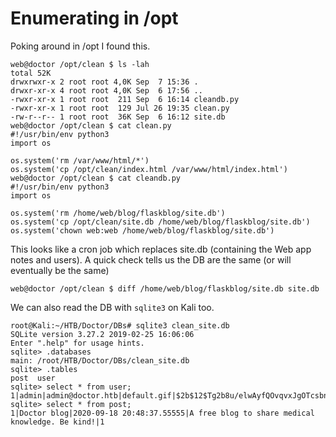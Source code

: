 # Enumerating in /opt

Poking around in /opt I found this.

```shell
web@doctor /opt/clean $ ls -lah
total 52K
drwxrwxr-x 2 root root 4,0K Sep  7 15:36 .
drwxr-xr-x 4 root root 4,0K Sep  6 17:56 ..
-rwxr-xr-x 1 root root  211 Sep  6 16:14 cleandb.py
-rwxr-xr-x 1 root root  129 Jul 26 19:35 clean.py
-rw-r--r-- 1 root root  36K Sep  6 16:12 site.db
web@doctor /opt/clean $ cat clean.py
#!/usr/bin/env python3
import os

os.system('rm /var/www/html/*')
os.system('cp /opt/clean/index.html /var/www/html/index.html')
web@doctor /opt/clean $ cat cleandb.py
#!/usr/bin/env python3
import os

os.system('rm /home/web/blog/flaskblog/site.db')
os.system('cp /opt/clean/site.db /home/web/blog/flaskblog/site.db')
os.system('chown web:web /home/web/blog/flaskblog/site.db')
```

This looks like a cron job which replaces site.db (containing the Web app notes and users). A quick check tells us the DB are the same (or will eventually be the same)

```shell
web@doctor /opt/clean $ diff /home/web/blog/flaskblog/site.db site.db
```

We can also read the DB with `sqlite3` on Kali too.

```shell
root@Kali:~/HTB/Doctor/DBs# sqlite3 clean_site.db
SQLite version 3.27.2 2019-02-25 16:06:06
Enter ".help" for usage hints.
sqlite> .databases
main: /root/HTB/Doctor/DBs/clean_site.db
sqlite> .tables
post  user
sqlite> select * from user;
1|admin|admin@doctor.htb|default.gif|$2b$12$Tg2b8u/elwAyfQOvqvxJgOTcsbnkFANIDdv6jVXmxiWsg4IznjI0S
sqlite> select * from post;
1|Doctor blog|2020-09-18 20:48:37.55555|A free blog to share medical knowledge. Be kind!|1
```

